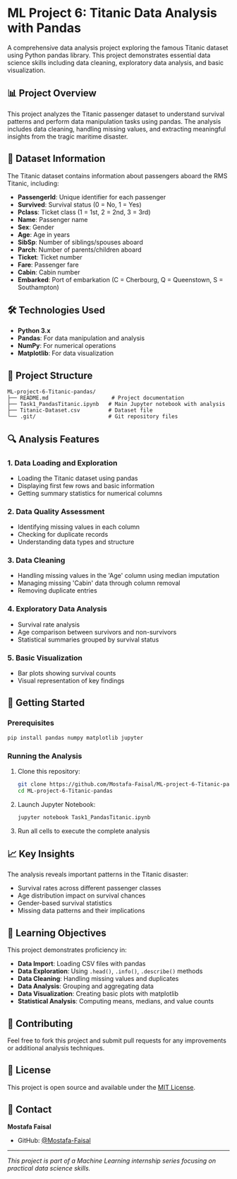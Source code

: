 # ML Project 6: Titanic Data Analysis with Pandas

A comprehensive data analysis project exploring the famous Titanic dataset using Python pandas library. This project demonstrates essential data science skills including data cleaning, exploratory data analysis, and basic visualization.

## 📊 Project Overview

This project analyzes the Titanic passenger dataset to understand survival patterns and perform data manipulation tasks using pandas. The analysis includes data cleaning, handling missing values, and extracting meaningful insights from the tragic maritime disaster.

## 🚢 Dataset Information

The Titanic dataset contains information about passengers aboard the RMS Titanic, including:
- **PassengerId**: Unique identifier for each passenger
- **Survived**: Survival status (0 = No, 1 = Yes)
- **Pclass**: Ticket class (1 = 1st, 2 = 2nd, 3 = 3rd)
- **Name**: Passenger name
- **Sex**: Gender
- **Age**: Age in years
- **SibSp**: Number of siblings/spouses aboard
- **Parch**: Number of parents/children aboard
- **Ticket**: Ticket number
- **Fare**: Passenger fare
- **Cabin**: Cabin number
- **Embarked**: Port of embarkation (C = Cherbourg, Q = Queenstown, S = Southampton)

## 🛠️ Technologies Used

- **Python 3.x**
- **Pandas**: For data manipulation and analysis
- **NumPy**: For numerical operations
- **Matplotlib**: For data visualization

## 📁 Project Structure

```
ML-project-6-Titanic-pandas/
├── README.md                    # Project documentation
├── Task1_PandasTitanic.ipynb   # Main Jupyter notebook with analysis
├── Titanic-Dataset.csv         # Dataset file
└── .git/                       # Git repository files
```

## 🔍 Analysis Features

### 1. Data Loading and Exploration
- Loading the Titanic dataset using pandas
- Displaying first few rows and basic information
- Getting summary statistics for numerical columns

### 2. Data Quality Assessment
- Identifying missing values in each column
- Checking for duplicate records
- Understanding data types and structure

### 3. Data Cleaning
- Handling missing values in the 'Age' column using median imputation
- Managing missing 'Cabin' data through column removal
- Removing duplicate entries

### 4. Exploratory Data Analysis
- Survival rate analysis
- Age comparison between survivors and non-survivors
- Statistical summaries grouped by survival status

### 5. Basic Visualization
- Bar plots showing survival counts
- Visual representation of key findings

## 🚀 Getting Started

### Prerequisites
```bash
pip install pandas numpy matplotlib jupyter
```

### Running the Analysis
1. Clone this repository:
   ```bash
   git clone https://github.com/Mostafa-Faisal/ML-project-6-Titanic-pandas.git
   cd ML-project-6-Titanic-pandas
   ```

2. Launch Jupyter Notebook:
   ```bash
   jupyter notebook Task1_PandasTitanic.ipynb
   ```

3. Run all cells to execute the complete analysis

## 📈 Key Insights

The analysis reveals important patterns in the Titanic disaster:
- Survival rates across different passenger classes
- Age distribution impact on survival chances
- Gender-based survival statistics
- Missing data patterns and their implications

## 🎯 Learning Objectives

This project demonstrates proficiency in:
- **Data Import**: Loading CSV files with pandas
- **Data Exploration**: Using `.head()`, `.info()`, `.describe()` methods
- **Data Cleaning**: Handling missing values and duplicates
- **Data Analysis**: Grouping and aggregating data
- **Data Visualization**: Creating basic plots with matplotlib
- **Statistical Analysis**: Computing means, medians, and value counts

## 🤝 Contributing

Feel free to fork this project and submit pull requests for any improvements or additional analysis techniques.

## 📝 License

This project is open source and available under the [MIT License](LICENSE).

## 📧 Contact

**Mostafa Faisal**
- GitHub: [@Mostafa-Faisal](https://github.com/Mostafa-Faisal)

---

*This project is part of a Machine Learning internship series focusing on practical data science skills.*